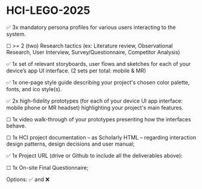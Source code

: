 # HCI-LEGO-2025

✅ 3x mandatory persona profiles for various users interacting to the system.

☐ >= 2 (two) Research tactics (ex: Literature review, Observational Research, User Interview, Survey/Questionnaire, Competitor Analysis)  

✅ 1x set of relevant storyboards, user flows and sketches for each of your device’s app UI interface.  (2 sets per total: mobile & MR)

✅ 1x one-page style guide describing your project's chosen color palette, fonts, and ico style(s).  

✅ 2x high-fidelity prototypes (for each of your device UI app interface: mobile phone or MR headset) highlighting your project's main features.

☐ 1x video walk-through of your prototypes presenting how the interfaces behave.  

☐ 1x HCI project documentation – as Scholarly HTML – regarding interaction design patterns, design decisions and user manual;

✅ 1x Project URL (drive or Github to include all the deliverables above):

☐ 1x On-site Final Questionnaire;

Options: ✅ and ❌
